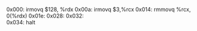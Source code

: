 0x000:  irmovq  $128, %rdx
0x00a:  irmovq  $3,%rcx
0x014:  rmmovq  %rcx, 0(%rdx)
0x01e:
0x028:
0x032:  
0x034:  halt
